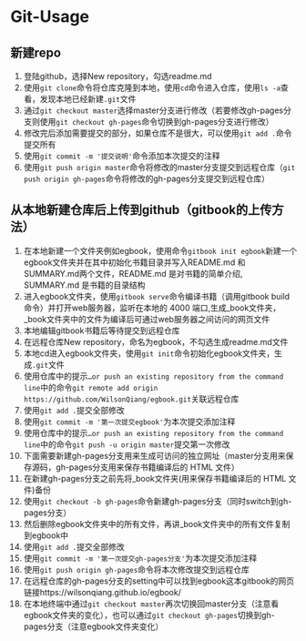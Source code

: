 # Git-Usage

## 新建repo
1. 登陆github，选择New repository，勾选readme.md
2. 使用`git clone`命令将仓库克隆到本地，使用`cd`命令进入仓库，使用`ls -a`查看，发现本地已经新建`.git`文件
3. 通过`git checkout master`选择master分支进行修改（若要修改gh-pages分支则使用`git checkout gh-pages`命令切换到gh-pages分支进行修改）
4. 修改完后添加需要提交的部分，如果仓库不是很大，可以使用`git add .`命令提交所有
5. 使用`git commit -m '提交说明'`命令添加本次提交的注释
6. 使用`git push origin master`命令将修改的master分支提交到远程仓库（`git push origin gh-pages`命令将修改的gh-pages分支提交到远程仓库）

## 从本地新建仓库后上传到github（gitbook的上传方法）
1. 在本地新建一个文件夹例如egbook，使用命令`gitbook init egbook`新建一个egbook文件夹并在其中初始化书籍目录并写入README.md 和 SUMMARY.md两个文件，README.md 是对书籍的简单介绍, SUMMARY.md 是书籍的目录结构
2. 进入egbook文件夹，使用`gitbook serve`命令编译书籍（调用gitbook build命令）并打开web服务器，监听在本地的 4000 端口,生成_book文件夹，_book文件夹中的文件为编译后可通过web服务器之间访问的网页文件
3. 本地编辑gitbook书籍后等待提交到远程仓库
4. 在远程仓库New repository，命名为egbook，不勾选生成readme.md文件
5. 本地cd进入egbook文件夹，使用`git init`命令初始化egbook文件夹，生成`.git`文件
6. 使用仓库中的提示`…or push an existing repository from the command line`中的命令`git remote add origin https://github.com/WilsonQiang/egbook.git`关联远程仓库
7. 使用`git add .`提交全部修改
8. 使用`git commit -m '第一次提交egbook'`为本次提交添加注释
9. 使用仓库中的提示`…or push an existing repository from the command line`中的命令`git push -u origin master`提交第一次修改
10. 下面需要新建gh-pages分支用来生成可访问的独立网址（master分支用来保存源码，gh-pages分支用来保存书籍编译后的 HTML 文件）
11. 在新建gh-pages分支之前先将_book文件夹(用来保存书籍编译后的 HTML 文件)备份
12. 使用`git checkout -b gh-pages`命令新建gh-pages分支（同时switch到gh-pages分支）
13. 然后删除egbook文件夹中的所有文件，再讲_book文件夹中的所有文件复制到egbook中
14. 使用`git add .`提交全部修改
15. 使用`git commit -m '第一次提交gh-pages分支'`为本次提交添加注释
16. 使用`git push origin gh-pages`命令将本次修改提交到远程仓库
17. 在远程仓库的gh-pages分支的setting中可以找到egbook这本gitbook的网页链接https://wilsonqiang.github.io/egbook/
18. 在本地终端中通过`git checkout master`再次切换回master分支（注意看egbook文件夹的变化），也可以通过`git checkout gh-pages`切换到gh-pages分支（注意egbook文件夹变化）
